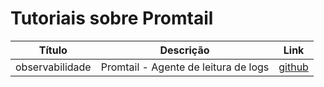 # Tutoriais sobre Promtail

Título | Descrição | Link
:----------: | :----------: | :----------:
observabilidade | Promtail - Agente de leitura de logs | [github](https://github.com/liliannss/observabilidade#promtail)
